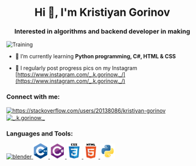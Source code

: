<h1 align="center">Hi 👋, I'm Kristiyan Gorinov</h1>
<h3 align="center">Interested in algorithms and backend developer in making</h3>
<img align="righ" alt="Training", width="400" src= "https://cdnl.iconscout.com/lottie/premium/thumb/dumbbells-workout-5430144-4537121.gif">

- 🌱 I’m currently learning **Python programming, C#, HTML & CSS**

- 📝 I regularly post progress pics on my Instagram [https://www.instagram.com/_.k.gorinow._/](https://www.instagram.com/_.k.gorinow._/)

<h3 align="left">Connect with me:</h3>
<p align="left">
<a href="https://stackoverflow.com/users/https://stackoverflow.com/users/20138086/kristiyan-gorinov" target="blank"><img align="center" src="https://raw.githubusercontent.com/rahuldkjain/github-profile-readme-generator/master/src/images/icons/Social/stack-overflow.svg" alt="https://stackoverflow.com/users/20138086/kristiyan-gorinov" height="30" width="40" /></a>
<a href="https://instagram.com/_.k.gorinow._" target="blank"><img align="center" src="https://raw.githubusercontent.com/rahuldkjain/github-profile-readme-generator/master/src/images/icons/Social/instagram.svg" alt="_.k.gorinow._" height="30" width="40" /></a>
</p>

<h3 align="left">Languages and Tools:</h3>
<p align="left"> <a href="https://www.blender.org/" target="_blank" rel="noreferrer"> <img src="https://download.blender.org/branding/community/blender_community_badge_white.svg" alt="blender" width="40" height="40"/> </a> <a href="https://www.w3schools.com/cpp/" target="_blank" rel="noreferrer"> <img src="https://raw.githubusercontent.com/devicons/devicon/master/icons/cplusplus/cplusplus-original.svg" alt="cplusplus" width="40" height="40"/> </a> <a href="https://www.w3schools.com/cs/" target="_blank" rel="noreferrer"> <img src="https://raw.githubusercontent.com/devicons/devicon/master/icons/csharp/csharp-original.svg" alt="csharp" width="40" height="40"/> </a> <a href="https://www.w3schools.com/css/" target="_blank" rel="noreferrer"> <img src="https://raw.githubusercontent.com/devicons/devicon/master/icons/css3/css3-original-wordmark.svg" alt="css3" width="40" height="40"/> </a> <a href="https://www.w3.org/html/" target="_blank" rel="noreferrer"> <img src="https://raw.githubusercontent.com/devicons/devicon/master/icons/html5/html5-original-wordmark.svg" alt="html5" width="40" height="40"/> </a> <a href="https://www.python.org" target="_blank" rel="noreferrer"> <img src="https://raw.githubusercontent.com/devicons/devicon/master/icons/python/python-original.svg" alt="python" width="40" height="40"/> </a> </p>
